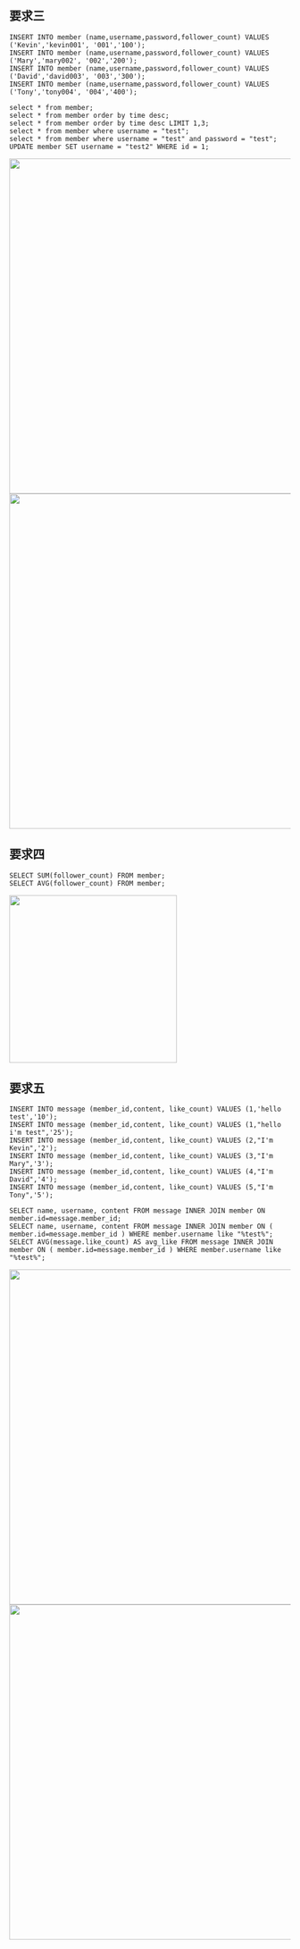 

要求三  
--------------
```INSERT INTO member (name,username,password,follower_count) VALUES ('test','test', 'test','50');  
INSERT INTO member (name,username,password,follower_count) VALUES ('Kevin','kevin001', '001','100');  
INSERT INTO member (name,username,password,follower_count) VALUES ('Mary','mary002', '002','200');  
INSERT INTO member (name,username,password,follower_count) VALUES ('David','david003', '003','300');  
INSERT INTO member (name,username,password,follower_count) VALUES ('Tony','tony004', '004','400');  

select * from member;  
select * from member order by time desc;  
select * from member order by time desc LIMIT 1,3;  
select * from member where username = "test";  
select * from member where username = "test" and password = "test";  
UPDATE member SET username = "test2" WHERE id = 1;  
```
<img src="https://user-images.githubusercontent.com/101781321/196498650-4f03d03f-7420-4ef5-8521-c3f85d4c51c5.JPG" alt="" width="600">
<img src="https://user-images.githubusercontent.com/101781321/196498663-f467f42e-aeb8-47ea-a6af-3c949f515eb1.JPG" alt="" width="600">


要求四  
--------------
```SELECT COUNT(id) FROM member;  
SELECT SUM(follower_count) FROM member;  
SELECT AVG(follower_count) FROM member;  
```
<img src="https://user-images.githubusercontent.com/101781321/196498823-bc680203-ce19-4dff-a199-5b44e9f1103c.JPG" alt="" width="300">


要求五  
--------------
```INSERT INTO message (member_id,content, like_count) VALUES (1,'test','0');  
INSERT INTO message (member_id,content, like_count) VALUES (1,'hello test','10');  
INSERT INTO message (member_id,content, like_count) VALUES (1,"hello i'm test",'25');  
INSERT INTO message (member_id,content, like_count) VALUES (2,"I'm Kevin",'2');  
INSERT INTO message (member_id,content, like_count) VALUES (3,"I'm Mary",'3');  
INSERT INTO message (member_id,content, like_count) VALUES (4,"I'm David",'4');  
INSERT INTO message (member_id,content, like_count) VALUES (5,"I'm Tony",'5');  

SELECT name, username, content FROM message INNER JOIN member ON member.id=message.member_id;  
SELECT name, username, content FROM message INNER JOIN member ON ( member.id=message.member_id ) WHERE member.username like "%test%";  
SELECT AVG(message.like_count) AS avg_like FROM message INNER JOIN member ON ( member.id=message.member_id ) WHERE member.username like "%test%";  
```

<img src="https://user-images.githubusercontent.com/101781321/196499098-1082dcd5-d0d5-4a5b-b759-03601df76389.JPG" alt="" width="600">
<img src="https://user-images.githubusercontent.com/101781321/196499127-346a7831-0dd4-4e7a-aee5-911023354804.JPG" alt="" width="600">
